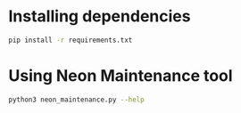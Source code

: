 # Installing dependencies

```sh
pip install -r requirements.txt
```

# Using Neon Maintenance tool

```sh
python3 neon_maintenance.py --help
```